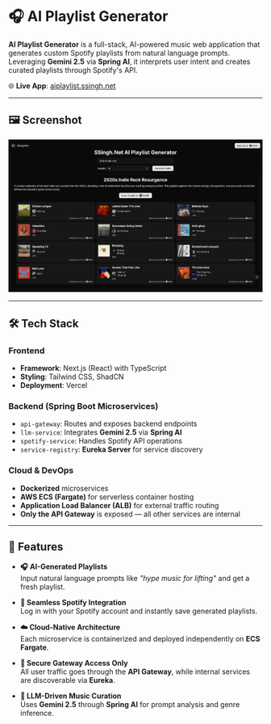 # 🎧 AI Playlist Generator

**AI Playlist Generator** is a full-stack, AI-powered music web application that generates custom Spotify playlists from natural language prompts. Leveraging **Gemini 2.5** via **Spring AI**, it interprets user intent and creates curated playlists through Spotify's API.

🌐 **Live App**: [aiplaylist.ssingh.net](http://aiplaylist.ssingh.net)

---

## 🖼️ Screenshot 

![Screenshot Placeholder](screenshot.png)

---

## 🛠️ Tech Stack

### Frontend
- **Framework**: Next.js (React) with TypeScript  
- **Styling**: Tailwind CSS, ShadCN
- **Deployment**: Vercel  

### Backend (Spring Boot Microservices)
- `api-gateway`: Routes and exposes backend endpoints  
- `llm-service`: Integrates **Gemini 2.5** via **Spring AI**  
- `spotify-service`: Handles Spotify API operations  
- `service-registry`: **Eureka Server** for service discovery  

### Cloud & DevOps
- **Dockerized** microservices  
- **AWS ECS (Fargate)** for serverless container hosting  
- **Application Load Balancer (ALB)** for external traffic routing  
- **Only the API Gateway** is exposed — all other services are internal  

---

## 🌟 Features

- **🎧 AI-Generated Playlists**  
  Input natural language prompts like _"hype music for lifting"_ and get a fresh playlist.

- **🎵 Seamless Spotify Integration**  
  Log in with your Spotify account and instantly save generated playlists.

- **☁️ Cloud-Native Architecture**  
  Each microservice is containerized and deployed independently on **ECS Fargate**.

- **🔐 Secure Gateway Access Only**  
  All user traffic goes through the **API Gateway**, while internal services are discoverable via **Eureka**.

- **🧠 LLM-Driven Music Curation**  
  Uses **Gemini 2.5** through **Spring AI** for prompt analysis and genre inference.


